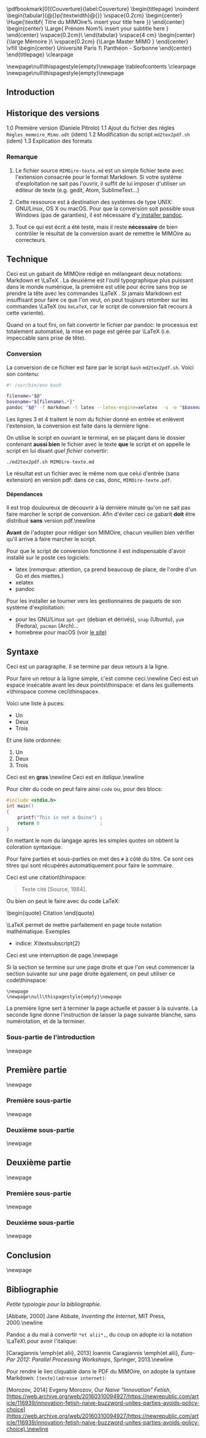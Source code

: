 \pdfbookmark[0]{Couverture}{label:Couverture}
\begin{titlepage}
  \noindent
  \begin{tabular}{@{}p{\textwidth}@{}}
    \vspace{0.2cm}
    \begin{center}
    \Huge{\textbf{
      Titre du MIMOire% insert your title here
    }}
    \end{center}
    \begin{center}
      \Large{
        Prénom Nom% insert your subtitle here
      }
    \end{center}
    \vspace{0.2cm}\\
  \end{tabular}
  \vspace{4 cm}
  \begin{center}
    {\large
      Mémoire
    }\\
    \vspace{0.2cm}
    {\Large
      Master MIMO
    }
  \end{center}
  \vfill
  \begin{center}
  Université Paris 1\\
  Panthéon - Sorbonne
  \end{center}
\end{titlepage}
\clearpage

\newpage\null\thispagestyle{empty}\newpage
\tableofcontents
\clearpage
\newpage\null\thispagestyle{empty}\newpage

## Introduction

## Historique des versions

1.0 Première version (Daniele Pitrolo)
1.1 Ajout du fichier des règles `Règles_memoire_Mimo.odt` (idem)
1.2 Modification du script `md2tex2pdf.sh` (idem)
1.3 Explication des formats

### Remarque

1. Le fichier source `MIMOire-texte.md` est un simple fichier texte avec l'extension consacrée pour le format Markdown. Si votre système d'exploitation ne sait pas l'ouvrir, il suffit de lui imposer d'utiliser un éditeur de texte (e.g. gedit, Atom, SublimeText…)

2. Cette ressource est à destination des systèmes de type UNIX: GNU/Linux, OS X ou macOS.
Pour que la conversion soit possible sous Windows (pas de garanties), il est nécessaire d'[y installer pandoc](http://www.texts.io/support/0004/).

3. Tout ce qui est écrit a été testé, mais il reste **nécessaire** de bien contrôler le résultat de la conversion avant de remettre le MIMOire au correcteurs.

## Technique

Ceci est un gabarit de MIMOire rédigé en mélangeant deux notations: Markdown et \LaTeX . La deuxième est l'outil typographique plus puissant dans le monde numérique, la première est utile pour écrire sans trop se prendre la tête avec les commandes \LaTeX . Si jamais Markdown est insuffisant pour faire ce que l'on veut, on peut toujours retomber sur les commandes \LaTeX (ou `XeLaTeX`, car le script de conversion fait recours à cette variente).

Quand on a tout fini, on fait convertir le fichier par pandoc: le processus est totalement automatisé, la mise en page est gérée par \LaTeX (i.e. impeccable sans prise de tête).


### Conversion

La conversion de ce fichier est faire par le script `bash` `md2tex2pdf.sh`.
Voici son contenu:

```bash
#! /usr/bin/env bash

filename="$@"
basename="${filename%.*}"
pandoc "$@" -f markdown -t latex --latex-engine=xelatex  -s -o "$basename".pdf
```

Les lignes 3 et 4 traitent le nom du fichier donné en entrée et enlèvent l'extension, la conversion est faite dans la dernière ligne.

On utilise le script en ouvrant le terminal, en se plaçant dans le dossier contenant **aussi bien** le fichier avec le texte **que** le script et on appelle le script en lui disant *quel fichier* convertir:

```
./md2tex2pdf.sh MIMOire-texte.md
```

Le résultat est un fichier avec le même nom que celui d'entrée (sans extension) en version pdf: dans ce cas, donc, `MIMOire-texte.pdf`.

#### Dépendances

Il est trop douloureux de découvrir à la dernière minute qu'on ne sait pas faire marcher le script de conversion. Afin d'éviter ceci ce gabarit **doit** être distribué **sans** version pdf.\newline

**Avant** de l'adopter pour rédiger son MIMOire, chacun veuillen bien vérifier qu'il arrive à faire marcher le script.

Pour que le script de conversion fonctionne il est indispensable d'avoir installé sur le poste ces logiciels:

* latex (*remarque*: attention, ça prend beaucoup de place, de l'ordre d'un Go et des miettes.)
* xelatex
* pandoc

Pour les installer se tourner vers les gestionnaires de paquets de son système d'exploitation:

* pour les GNU/Linux `apt-get` (debian et dérivés), `snap` (Ubuntu), `yum` (Fedora), `pacman` (Arch)…
* homebrew pour macOS (voir [le site](http://brew.sh/))


## Syntaxe

Ceci est un paragraphe. Il se termine par deux retours à la ligne.

Pour faire un retour à la ligne simple, c'est comme ceci.\newline
Ceci est un espace insécable avant les deux points\thinspace: et dans les guillements «\thinspace comme ceci\thinspace».

Voici une liste à puces:

* Un
* Deux
* Trois

Et une liste ordonnée:

1. Un
2. Deux
3. Trois

Ceci est en **gras**.\newline
Ceci est en *italique*.\newline

Pour citer du code on peut faire ainsi `code` ou, pour des blocs:

```c
#include <stdio.h>
int main()
{
    printf("This is not a Quine") ;
    return 0                      ;
}
```

En mettant le nom du langage après les simples quotes on obtient la coloration syntaxique.

Pour faire parties et sous-parties on met des `#` à côté du titre. Ce sont ces titres qui sont récupérés automatiquement pour faire le sommaire.

Ceci est une citation\thinspace:

> Texte cité [Source, 1984].

Ou bien on peut le faire avec du code LaTeX:

\begin{quote}
Citation
\end{quote}

\LaTeX permet de mettre parfaitement en page toute notation mathématique. Exemples

* indice: X\textsubscript{2}

Ceci est une interruption de page.\newpage

Si la section se termine sur une page droite et que l'on veut commencer la section suivante sur une page droite également, on peut utiliser ce code\thinspace:
```
\newpage
\newpage\null\thispagestyle{empty}\newpage
```

La première ligne sert à terminer la page actuelle et passer à la suivante.
La seconde ligne donne l'instruction de laisser la page suivante blanche, sans numérotation, et de la terminer.

### Sous-partie de l'introduction
\newpage
## Première partie
\newpage
### Première sous-partie
\newpage
### Deuxième sous-partie
\newpage
## Deuxième partie
\newpage
### Première sous-partie
\newpage
### Deuxième sous-partie
\newpage
## Conclusion
\newpage
## Bibliographie

*Petite typologie pour la bibliographie.*

[Abbate, 2000] Jane Abbate, *Inventing the Internet*, MIT Press, 2000.\newline

Pandoc a du mal à convertir `*et alii*,`, du coup on adopte ici la notation \LaTeX\ pour avoir l'italique:

[Caragiannis \emph{et alii}, 2013] Ioannis Caragiannis \emph{et alii}, *Euro-Par 2012: Parallel Processing Workshops*, Springer, 2013.\newline

Pour rendre le lien cliquable dans le PDF du MIMOire, on adopte la syntaxe Markdown: `[texte](adresse internet)`:

[Morozov, 2014] Evgeny Morozov, *Our Naive "Innovation" Fetish*, [https://web.archive.org/web/20160310094927/https://newrepublic.com/article/116939/innovation-fetish-naive-buzzword-unites-parties-avoids-policy-choice](https://web.archive.org/web/20160310094927/https://newrepublic.com/article/116939/innovation-fetish-naive-buzzword-unites-parties-avoids-policy-choice).\newline
